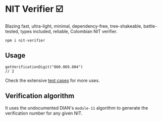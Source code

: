 # NIT Verifier ☑️

Blazing fast, ultra-light, minimal, dependency-free, tree-shakeable, battle-tested, types included, reliable, Colombian NIT verifier.

```
npm i nit-verifier
```

## Usage

```
getVerificationDigit("860.069.804")
// 2
```

Check the extensive [test cases](./index.test.js) for more uses.

## Verification algorithm

It uses the undocumented DIAN's `module-11` algorithm to generate the verification number for any given NIT.
